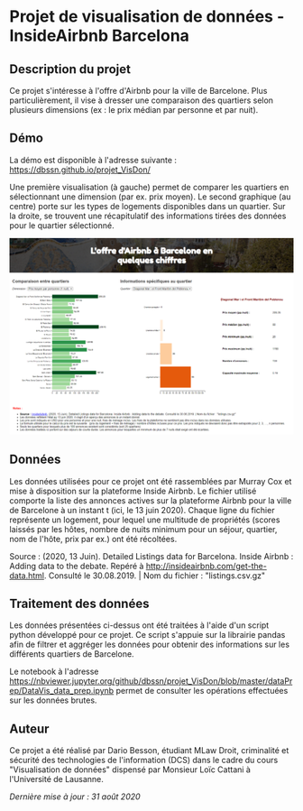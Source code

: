 # Projet de visualisation de données - InsideAirbnb Barcelona

## Description du projet

Ce projet s'intéresse à l'offre d'Airbnb pour la ville de Barcelone. Plus particulièrement, il vise à dresser une comparaison des quartiers selon plusieurs dimensions (ex : le prix médian par personne et par nuit).

## Démo

La démo est disponible à l'adresse suivante : https://dbssn.github.io/projet_VisDon/

Une première visualisation (à gauche) permet de comparer les quartiers en sélectionnant une dimension (par ex. prix moyen). Le second graphique (au centre) porte sur les types de logements disponibles dans un quartier. Sur la droite, se trouvent une récapitulatif des informations tirées des données pour le quartier sélectionné.

![alt text](https://github.com/dbssn/projet_VisDon/blob/master/demo.png)

## Données

Les données utilisées pour ce projet ont été rassemblées par Murray Cox et mise à disposition sur la plateforme Inside Airbnb. Le fichier utilisé comporte la liste des annonces actives sur la plateforme Airbnb pour la ville de Barcelone à un instant t (ici, le 13 juin 2020). Chaque ligne du fichier représente un logement, pour lequel une multitude de propriétés (scores laissés par les hôtes, nombre de nuits minimum pour un séjour, quartier, nom de l'hôte, prix par ex.) ont été récoltées.

Source : (2020, 13 Juin). Detailed Listings data for Barcelona. Inside Airbnb : Adding data to the debate. Repéré à http://insideairbnb.com/get-the-data.html. Consulté le 30.08.2019. | Nom du fichier : "listings.csv.gz"

## Traitement des données

Les données présentées ci-dessus ont été traitées à l'aide d'un script python développé pour ce projet. Ce script s'appuie sur la librairie pandas afin de filtrer et aggréger les données pour obtenir des informations sur les différents quartiers de Barcelone.

Le notebook à l'adresse https://nbviewer.jupyter.org/github/dbssn/projet_VisDon/blob/master/dataPrep/DataVis_data_prep.ipynb permet de consulter les opérations effectuées sur les données brutes.

## Auteur

Ce projet a été réalisé par Dario Besson, étudiant MLaw Droit, criminalité et sécurité des technologies de l'information (DCS) dans le cadre du cours "Visualisation de données" dispensé par Monsieur Loïc Cattani à l'Université de Lausanne.


*Dernière mise à jour : 31 août 2020*